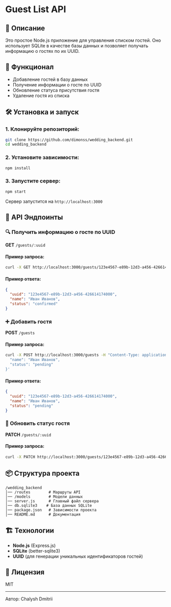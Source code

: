 # Guest List API

## 📌 Описание
Это простое Node.js приложение для управления списком гостей. Оно использует SQLite в качестве базы данных и позволяет получать информацию о гостях по их UUID.

## 🚀 Функционал
- Добавление гостей в базу данных
- Получение информации о госте по UUID
- Обновление статуса присутствия гостя
- Удаление гостя из списка

## 🛠️ Установка и запуск

### 1. Клонируйте репозиторий:
```sh
git clone https://github.com/dimonss/wedding_backend.git
cd wedding_backend
```

### 2. Установите зависимости:
```sh
npm install
```

### 3. Запустите сервер:
```sh
npm start
```

Сервер запустится на `http://localhost:3000`

## 📡 API Эндпоинты

### 🔍 Получить информацию о госте по UUID
**GET** `/guests/:uuid`

#### Пример запроса:
```sh
curl -X GET http://localhost:3000/guests/123e4567-e89b-12d3-a456-426614174000
```

#### Пример ответа:
```json
{
  "uuid": "123e4567-e89b-12d3-a456-426614174000",
  "name": "Иван Иванов",
  "status": "confirmed"
}
```

### ➕ Добавить гостя
**POST** `/guests`

#### Пример запроса:
```sh
curl -X POST http://localhost:3000/guests -H "Content-Type: application/json" -d '{
  "name": "Иван Иванов",
  "status": "pending"
}'
```

#### Пример ответа:
```json
{
  "uuid": "123e4567-e89b-12d3-a456-426614174000",
  "name": "Иван Иванов",
  "status": "pending"
}
```

### 🔄 Обновить статус гостя
**PATCH** `/guests/:uuid`

#### Пример запроса:
```sh
curl -X PATCH http://localhost:3000/guests/123e4567-e89b-12d3-a456-426614174000 -H "Content-Type: application/json" -d '{"status": "confirmed"}'
```

## 📦 Структура проекта
```
/wedding_backend
│── /routes        # Маршруты API
│── /models        # Модели данных
│── server.js      # Главный файл сервера
│── db.sqlite3    # База данных SQLite
│── package.json   # Зависимости проекта
│── README.md      # Документация
```

## 🏗️ Технологии
- **Node.js** (Express.js)
- **SQLite** (better-sqlite3)
- **UUID** (для генерации уникальных идентификаторов гостей)

## 📌 Лицензия
MIT

---
Автор: Chalysh Dmitrii

